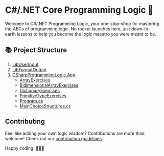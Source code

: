 # C#/.NET Core Programming Logic 🧠

Welcome to C#/.NET Programming Logic, your one-stop-shop for mastering the ABCs of programming logic. 
No rocket launches here, just down-to-earth lessons to help you become the logic maestro you were meant to be.

## 📚 Project Structure

1. [LibUserInput](https://github.com/armentanoc/csharp_programming_logic/tree/main/LibUserInput)
2. [LibFormatOutput](https://github.com/armentanoc/csharp_programming_logic/tree/main/LibUserInput)
3. [CSharpProgrammingLogic.App](https://github.com/armentanoc/CSharpProgrammingLogic/tree/main/CSharpProgrammingLogic.App)
   - [ArrayExercises](https://github.com/armentanoc/CSharpProgrammingLogic/tree/main/CSharpProgrammingLogic.App/ArrayExercises)
   - [BidimensionalArrayExercises](https://github.com/armentanoc/CSharpProgrammingLogic/tree/main/CSharpProgrammingLogic.App/BidimensionalArrayExercises)
   - [DictionaryExercises](https://github.com/armentanoc/CSharpProgrammingLogic/tree/main/CSharpProgrammingLogic.App/DictionaryExercises)
   - [PrimitiveTypeExercises](https://github.com/armentanoc/CSharpProgrammingLogic/tree/main/CSharpProgrammingLogic.App/PrimitiveTypeExercises)
   - [Program.cs](https://github.com/armentanoc/CSharpProgrammingLogic/tree/main/CSharpProgrammingLogic.App/Program.cs)
   - [MainChoiceStructures.cs](https://github.com/armentanoc/CSharpProgrammingLogic/tree/main/CSharpProgrammingLogic.App/MainChoiceStructures.cs)

## Contributing

Feel like adding your own logic wisdom? Contributions are more than welcome! Check out our [contribution guidelines](CONTRIBUTING.md).

Happy coding! 🚀🧑‍💻
